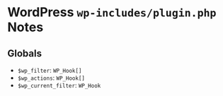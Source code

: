 # WordPress `wp-includes/plugin.php` Notes


## Globals

- `$wp_filter`: `WP_Hook[]`
- `$wp_actions`: `WP_Hook[]`
- `$wp_current_filter`: `WP_Hook`

